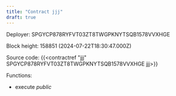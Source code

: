 ```yaml
---
title: "Contract jjj"
draft: true
---
```

Deployer: SPGYCP878RYFVT03ZT8TWGPKNYTSQB1578VVXHGE


 



Block height: 158851 (2024-07-22T18:30:47.000Z)

Source code: {{<contractref "jjj" SPGYCP878RYFVT03ZT8TWGPKNYTSQB1578VVXHGE jjj>}}

Functions:

* execute _public_
